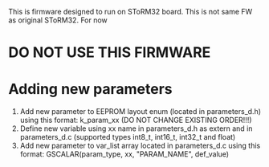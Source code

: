This is firmware designed to run on SToRM32 board. This is not same FW as original SToRM32. For now
<h1>DO NOT USE THIS FIRMWARE</h1>

<h1>Adding new parameters</h1>
<ol>
<li>Add new parameter to EEPROM layout enum (located in parameters_d.h) using this format: k_param_xx (DO NOT CHANGE EXISTING ORDER!!!)</li>
<li>Define new variable using xx name in parameters_d.h as extern and in parameters_d.c (supported types int8_t, int16_t, int32_t and float)</li>
<li>Add new parameter to var_list array located in parameters_d.c using this format: GSCALAR(param_type, xx, "PARAM_NAME", def_value)</li>
</ol>
